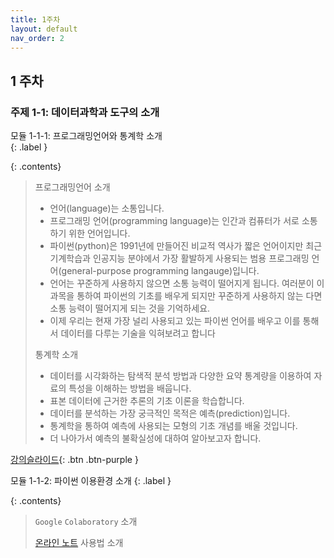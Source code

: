 ```yaml
---
title: 1주차
layout: default
nav_order: 2
---
```



## 1 주차 

### 주제 1-1: 데이터과학과 도구의 소개

모듈 1-1-1: 프로그래밍언어와 통계학 소개  
{: .label }

{: .contents}
> 프로그래밍언어 소개
>
> - 언어(language)는 소통입니다.
> - 프로그래밍 언어(programming language)는 인간과 컴퓨터가 서로 소통하기 위한 언어입니다.
> - 파이썬(python)은 1991년에 만들어진 비교적 역사가 짧은 언어이지만 최근 기계학습과 인공지능 분야에서 가장 활발하게 사용되는 범용   프로그래밍 언어(general-purpose programming langauge)입니다. 
> - 언어는 꾸준하게 사용하지 않으면 소통 능력이 떨어지게 됩니다. 여러분이 이 과목을 통하여 파이썬의 기초를 배우게 되지만 꾸준하게 사용하지 않는 다면 소통 능력이 떨어지게 되는 것을 기억하세요.
>  - 이제 우리는 현재 가장 널리 사용되고 있는 파이썬 언어를 배우고 이를 통해서 데이터를 다루는 기술을 익혀보려고 합니다
>
> 통계학 소개
>
> - 데이터를 시각화하는 탐색적 분석 방법과 다양한 요약 통계량을 이용하여 자료의 특성을 이해하는 방법을 배웁니다. 
> - 표본 데이터에 근거한 추론의 기초 이론을 학습합니다. 
> - 데이터를 분석하는 가장 궁극적인 목적은 예측(prediction)입니다.
> - 통계학을 통하여 예측에 사용되는 모형의 기초 개념를 배울 것입니다.
> - 더 나아가서 예측의 불확실성에 대하여 알아보고자 합니다.

[강의슬라이드](https://ilovedata.github.io/intro_bigdata/slides/intro.pdf){: .btn .btn-purple } 


모듈 1-1-2: 파이썬 이용환경  소개
{: .label }

{: .contents}
> `Google` `Colaboratory` 소개
>
> [온라인 노트](https://uos-bigdata.github.io/bigdatabook/intro.html) 사용법 소개


